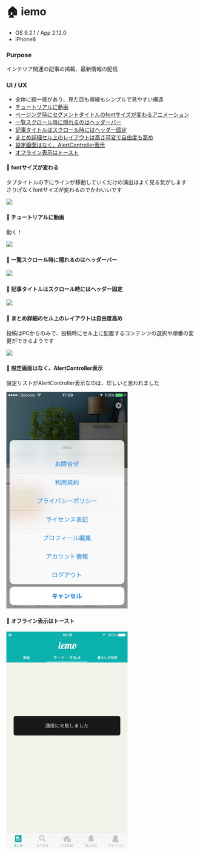# :house: iemo

* OS 9.2.1 / App 2.12.0
* iPhone6

### Purpose
インテリア関連の記事の掲載、最新情報の配信

### UI / UX  
* 全体に統一感があり、見た目も導線もシンプルで見やすい構造
* [チュートリアルに動画](#iemo_tutorial)
* [ページング時にセグメントタイトルのfontサイズが変わるアニメーション](#iemo_tabs)
* [一覧スクロール時に隠れるのはヘッダーバー](#iemo_bar)
* [記事タイトルはスクロール時にはヘッダー固定](#iemo_title)
* [まとめ詳細セル上のレイアウトは高さ可変で自由度も高め](#iemo_cell)
* [設定画面はなく、AlertController表示](#iemo_setting)
* [オフライン表示はトースト](#iemo_offline)

#### :triangular_flag_on_post: <a name="iemo_tabs">fontサイズが変わる</a>
タブタイトルの下にラインが移動していくだけの演出はよく見る気がします   
さりげなくfontサイズが変わるのでかわいいです

<img src="https://github.com/mafmoff/100Apps/blob/master/Resources/Images/iemo_tabs.gif" width="320px">

#### :triangular_flag_on_post: <a name="iemo_tutorial">チュートリアルに動画</a>
動く！

<img src="https://github.com/mafmoff/100Apps/blob/master/Resources/Images/iemo_tutorial.gif" width="320px">

#### :triangular_flag_on_post: <a name="iemo_bar">一覧スクロール時に隠れるのはヘッダーバー</a>

<img src="https://github.com/mafmoff/100Apps/blob/master/Resources/Images/iemo_bar.gif" width="320px">

#### :triangular_flag_on_post: <a name="iemo_title">記事タイトルはスクロール時にはヘッダー固定</a>

<img src="https://github.com/mafmoff/100Apps/blob/master/Resources/Images/iemo_title.gif" width="320px">

#### :triangular_flag_on_post: <a name="iemo_cell">まとめ詳細のセル上のレイアウトは自由度高め</a>
投稿はPCからのみで、投稿時にセル上に配置するコンテンツの選択や順番の変更ができるようです

<img src="https://github.com/mafmoff/100Apps/blob/master/Resources/Images/iemo_cell.gif" width="320px">

#### :triangular_flag_on_post: <a name="iemo_setting">設定画面はなく、AlertController表示</a>
設定リストがAlertController表示なのは、珍しいと思われました

<img src="https://github.com/mafmoff/100Apps/blob/master/Resources/Images/iemo_setting.jpg" width="320px">

#### :triangular_flag_on_post: <a name="iemo_offline">オフライン表示はトースト</a>

<img src="https://github.com/mafmoff/100Apps/blob/master/Resources/Images/iemo_offline.jpg" width="320px">
